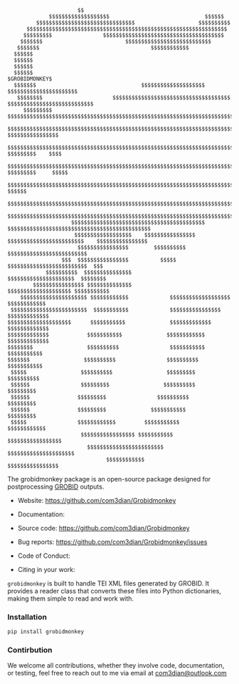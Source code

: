 
```
                      $$                                                                   
             $$$$$$$$$$$$$$$$$$$                              $$$$$$                       
         $$$$$$$$$$$$$$$$$$$$$$$$$$$$$$$                    $$$$$$$$$$             
      $$$$$$$$$$$$$$$$$$$$$$$$$$$$$$$$$$$$$$$$$$$$$$$$$$$$$$$$$$$$$$$          
     $$$$$$$$$                $$$$$$$$$$$$$$$$$$$$$$$$$$$$$$$$$$$$$$             
    $$$$$$$                          $$$$$$$$$$$$$$$$$$$$$$$$$$$           
   $$$$$$$                                   $$$$$$$$$$$$                             
  $$$$$$                                                              
  $$$$$$                                                                   
  $$$$$$                                                                             
  $$$$$$                                                                             $GROBIDMONKEY$
  $$$$$$$                                 $$$$$$$$$$$$$$$$$$$$                    $$$$$$$$$$$$$$$$$$$$$$
   $$$$$$$$                      $$$$$$$$$$$$$$$$$$$$$$$$$$$$$$$$$$$$$         $$$$$$$$$$$$$$$$$$$$$$$$$$$
     $$$$$$$$$              $$$$$$$$$$$$$$$$$$$$$$$$$$$$$$$$$$$$$$$$$$$$$$$$$$$$$$$$$$$$$$$$$$$$$$$$$$$$$$$
       $$$$$$$$$$$$$$$$$$$$$$$$$$$$$$$$$$$$$$$$$$$$$$$$$$$$$$$$$$$$$$$$$$$$$$$$$$$$$$$$     $$$$$$$$$$$$$$$$
         $$$$$$$$$$$$$$$$$$$$$$$$$$$$$$$$$$$$$$$$$$$$$$$$$$$$$$$$$$$$$$$$$$$$$$$$$$$$$    $$$$$$$$$    $$$$
            $$$$$$$$$$$$$$$$$$$$$$$$$$$$$$$$$$$$$$$$$$$$$$$$$$$$$$$$$$$$$$$$$$$$$$$$$$$ $$$$$$$$$     $$$$$
                 $$$$$$$$$$$$$$$$$$$$$$$$$$$$$$$$$$$$$$$$$$$$$$$$$$$$$$$$$$$$$$$$$$$$$$$$$$$$$$$$$$    $$$$$$
                  $$$$$$$$$$$$$$$$$$$$$$$$$$$$$$$$$$$$$$$$$$$$$$$$$$$$$$$$$$$$$$$$$$$$$$$$$$$$$$$$$$$$$$$$$$$$
                  $$$$$$$$$$$$$$$$$$$$$$$$$$$$$$$$$$$$$$$$$$$$$$$$$$$$$$$$$$$$$$$$$$$$$$$$$$$$$$$$$$$$$$$$$$$
                    $$$$$$$$$$$$$$$$$$$$$$$$$$$$$$$$$$$$$$$$$$ $$$$$$$$$$$$$$$$$$$$$$$$$$$$$$$$$$$$$$$$$$$$$
                     $$$$$$$$$$$$$$$$$$    $$$$$$$$$$$$$$$$ $$$$$$$$$$$$$$$$$$$$$$$$    $$$$$$$$$$$$$$$$
                      $$$$$$$$$$$$$$$$        $$$$$$$$$$  $$$$$$$$$$$$$$$$$$$$$$$$$
                 $$$  $$$$$$$$$$$$$$$$          $$$$$  $$$$$$$$$$$$$$$$$$$$$$$$$  $$$
            $$$$$$$$$$  $$$$$$$$$$$$$$$               $$$$$$$$$$$$$$$$$$$$$  $$$$$$$$
        $$$$$$$$$$$$$$$$ $$$$$$$$$$$$$$              $$$$$$$$$$$$$$$$$$$$ $$$$$$$$$$$
    $$$$$$$$$$$$$$$$$$$$$ $$$$$$$$$$$$             $$$$$$$$$$$$$$$$$$$  $$$$$$$$$$$$
 $$$$$$$$$$$$$$$$$$$$$$$$  $$$$$$$$$$$             $$$$$$$$$$$$$$$$     $$$$$$$$$$$$$
$$$$$$$$$$$$$$$$$$$$      $$$$$$$$$$$              $$$$$$$$$$$$$          $$$$$$$$$$$$$
$$$$$$$$$$$$$            $$$$$$$$$$$              $$$$$$$$$$$$             $$$$$$$$$$$$$
$$$$$$$$                 $$$$$$$$$$                $$$$$$$$$$$                $$$$$$$$$$$
$$$$$$$                 $$$$$$$$$$                $$$$$$$$$$                   $$$$$$$$$$$
 $$$$$                 $$$$$$$$$$                 $$$$$$$$$                      $$$$$$$$$$
 $$$$$$                $$$$$$$$$                 $$$$$$$$$$                       $$$$$$$$$
 $$$$$$               $$$$$$$$$                $$$$$$$$$$                          $$$$$$$$$
 $$$$$$               $$$$$$$$$              $$$$$$$$$$$                            $$$$$$$$$
 $$$$$                $$$$$$$$$$$$         $$$$$$$$$$$                               $$$$$$$$$$$$
                       $$$$$$$$$$$$$$$$$ $$$$$$$$$$$                                  $$$$$$$$$$$$$$$$$
                         $$$$$$$$$$$$$$$$$$$$$$$$                                       $$$$$$$$$$$$$$$$$$$$$
                               $$$$$$$$$$$$                                                   $$$$$$$$$$$$$$$$
```

The grobidmonkey package is an open-source package designed for postprocessing [GROBID](https://grobid.readthedocs.io/en/latest/) outputs.

- Website: https://github.com/com3dian/Grobidmonkey

- Documentation:

- Source code: https://github.com/com3dian/Grobidmonkey

- Bug reports: https://github.com/com3dian/Grobidmonkey/issues

- Code of Conduct:

- Citing in your work:

`grobidmonkey` is built to handle TEI XML files generated by GROBID. It provides a reader class that converts these files into Python dictionaries, making them simple to read and work with.

### Installation

```python
pip install grobidmonkey
```

### Contirbution

We welcome all contributions, whether they involve code, documentation, or testing, feel free to reach out to me via email at com3dian@outlook.com
